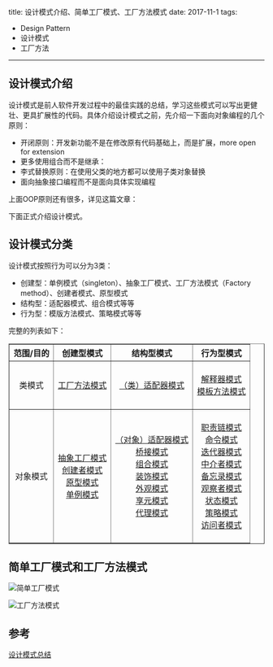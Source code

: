 title: 设计模式介绍、简单工厂模式、工厂方法模式
date: 2017-11-1
tags:
- Design Pattern
- 设计模式
- 工厂方法
-------

## 设计模式介绍

设计模式是前人软件开发过程中的最佳实践的总结，学习这些模式可以写出更健壮、更具扩展性的代码。具体介绍设计模式之前，先介绍一下面向对象编程的几个原则：
- 开闭原则：开发新功能不是在修改原有代码基础上，而是扩展，more open for extension
- 更多使用组合而不是继承：
- 李式替换原则：在使用父类的地方都可以使用子类对象替换
- 面向抽象接口编程而不是面向具体实现编程

上面OOP原则还有很多，详见这篇文章：

下面正式介绍设计模式。

## 设计模式分类

设计模式按照行为可以分为3类：
- 创建型：单例模式（singleton）、抽象工厂模式、工厂方法模式（Factory method）、创建者模式、原型模式
- 结构型：适配器模式、组合模式等等
- 行为型：模版方法模式、策略模式等等 

完整的列表如下：

<table border="1" width="800" cellspacing="1" cellpadding="1" align="center">
<tbody>
<tr>
<th scope="col"><span style="font-size:16px">范围/目的</span></th>
<th scope="col"><span style="font-size:16px">创建型模式</span></th>
<th scope="col"><span style="font-size:16px">结构型模式</span></th>
<th scope="col"><span style="font-size:16px">行为型模式</span></th>
</tr>
</tbody>
<tbody>
<tr align="center">
<td><span style="font-size:16px">类模式</span></td>
<td><span style="font-size:16px"><br>
<a target="_blank" target="_blank" href="http://blog.csdn.net/yangzl2008/article/details/7644635">工厂方法模式</a><br>
<br>
</span></td>
<td><span style="font-size:16px"><a target="_blank" target="_blank" href="http://blog.csdn.net/yangzl2008/article/details/7653190">（类）适配器模式</a></span></td>
<td><span style="font-size:16px"><br>
<a target="_blank" target="_blank" href="http://blog.csdn.net/yangzl2008/article/details/7674756">解释器模式</a><br>
<a target="_blank" target="_blank" href="http://blog.csdn.net/yangzl2008/article/details/7661214">模板方法模式</a><br>
<br>
</span></td>
</tr>
<tr align="center">
<td><span style="font-size:16px">对象模式</span></td>
<td><span style="font-size:16px"><br>
<a target="_blank" target="_blank" href="http://blog.csdn.net/yangzl2008/article/details/7646587">抽象工厂模式</a><br>
<a target="_blank" target="_blank" href="http://blog.csdn.net/yangzl2008/article/details/7671209">创建者模式</a><br>
<a target="_blank" target="_blank" href="http://blog.csdn.net/yangzl2008/article/details/7678010">原型模式</a><br>
<a target="_blank" target="_blank" href="http://blog.csdn.net/yangzl2008/article/details/7646727">单例模式</a><br>
<br>
</span></td>
<td><span style="font-size:16px"><br>
<a target="_blank" target="_blank" href="http://blog.csdn.net/yangzl2008/article/details/7653190">（对象）适配器模式</a><br>
<a target="_blank" target="_blank" href="http://blog.csdn.net/yangzl2008/article/details/7670996">桥接模式</a><br>
<a target="_blank" target="_blank" href="http://blog.csdn.net/yangzl2008/article/details/7667796">组合模式</a><br>
<a target="_blank" target="_blank" href="http://blog.csdn.net/yangzl2008/article/details/7643395">装饰模式</a><br>
<a target="_blank" target="_blank" href="http://blog.csdn.net/yangzl2008/article/details/7657563">外观模式</a><br>
<a target="_blank" target="_blank" href="http://blog.csdn.net/yangzl2008/article/details/7674655">享元模式</a><br>
<a target="_blank" target="_blank" href="http://blog.csdn.net/yangzl2008/article/details/7670529">代理模式</a><br>
<br>
</span></td>
<td><span style="font-size:16px"><br>
<a target="_blank" target="_blank" href="http://blog.csdn.net/yangzl2008/article/details/7671594">职责链模式</a><br>
<a target="_blank" target="_blank" href="http://blog.csdn.net/yangzl2008/article/details/7650761">命令模式</a><br>
<a target="_blank" target="_blank" href="http://blog.csdn.net/yangzl2008/article/details/7665142">迭代器模式</a><br>
<a target="_blank" target="_blank" href="http://blog.csdn.net/yangzl2008/article/details/7677759">中介者模式</a><br>
<a target="_blank" target="_blank" href="http://blog.csdn.net/yangzl2008/article/details/7677867">备忘录模式</a><br>
<a target="_blank" target="_blank" href="http://blog.csdn.net/yangzl2008/article/details/7643058">观察者模式</a><br>
<a target="_blank" target="_blank" href="http://blog.csdn.net/yangzl2008/article/details/7669603">状态模式</a><br>
<a target="_blank" target="_blank" href="http://blog.csdn.net/yangzl2008/article/details/7638460">策略模式</a><br>
<a target="_blank" target="_blank" href="http://blog.csdn.net/yangzl2008/article/details/7681181">访问者模式</a><br>
<br>
</span></td>
</tr>
</tbody>
</table>

## 简单工厂模式和工厂方法模式

![简单工厂模式](https://raw.githubusercontent.com/lxyangfan/lxyangfan.github.io/hexo/source/uploads/%E5%B7%A5%E5%8E%82%E6%96%B9%E6%B3%95%E6%A8%A1%E5%BC%8F.png)

![工厂方法模式](https://raw.githubusercontent.com/lxyangfan/lxyangfan.github.io/hexo/source/uploads/%E5%B7%A5%E5%8E%82%E6%96%B9%E6%B3%95%E6%A8%A1%E5%BC%8F.png)

## 参考

[设计模式总结](http://blog.csdn.net/yangzl2008/article/details/7727084)



